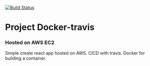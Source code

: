 [![Build Status](https://travis-ci.org/FlavienGr/docker-frontend.svg?branch=master)](https://travis-ci.org/FlavienGr/docker-frontend)

# Project Docker-travis

### Hosted on AWS EC2

Simple create react app hosted on AWS. CICD with travis. Docker for building a container. 
